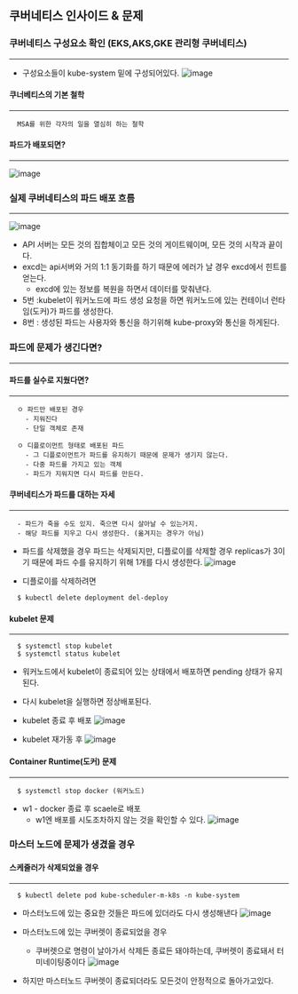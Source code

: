 ## 쿠버네티스 인사이드 & 문제

### 쿠버네티스 구성요소 확인 (EKS,AKS,GKE 관리형 쿠버네티스)
----
+ 구성요소들이 kube-system 밑에 구성되어있다.
![image](https://user-images.githubusercontent.com/76584547/130314415-ce848416-f32a-478d-acb7-874ad704f6c3.png)

#### 쿠너베티스의 기본 철학
---
```
  MSA를 위한 각자의 일을 열심히 하는 철학
```

#### 파드가 배포되면?
---
![image](https://user-images.githubusercontent.com/76584547/130314547-c7b2b588-18eb-43e0-bba7-c3ddfd9bf6bf.png)


### 실제 쿠버네티스의 파드 배포 흐름
---

![image](https://user-images.githubusercontent.com/76584547/130314809-1cc2a811-e05e-4ddc-a2eb-15c91d3f18e9.png)
+ API 서버는 모든 것의 집합체이고 모든 것의 게이트웨이며, 모든 것의 시작과 끝이다.
+ excd는 api서버와 거의 1:1 동기화를 하기 때문에 에러가 날 경우 excd에서 힌트를 얻는다.
  + excd에 있는 정보를 복원을 하면서 데이터를 맞춰낸다.  
+ 5번 :kubelet이 워커노드에 파드 생성 요청을 하면 워커노드에 있는 컨테이너 런타임(도커)가 파드를 생성한다.
+ 8번 : 생성된 파드는 사용자와 통신을 하기위해 kube-proxy와 통신을 하게된다.


### 파드에 문제가 생긴다면?
---

#### 파드를 실수로 지웠다면?
---
```
  ㅇ 파드만 배포된 경우
    - 지워진다
    - 단일 객체로 존재
    
  ㅇ 디플로이먼트 형태로 배포된 파드
    - 그 디플로이먼트가 파드를 유지하기 때문에 문제가 생기지 않는다.
    - 다중 파드를 가지고 있는 객체
    - 파드가 지워지면 다시 파드를 만든다.
```

#### 쿠버네티스가 파드를 대하는 자세
---
```
  - 파드가 죽을 수도 있지. 죽으면 다시 살아날 수 있는거지.
  - 해당 파드를 지우고 다시 생성한다. (옮겨지는 경우가 아님)
```

+ 파드를 삭제했을 경우 파드는 삭제되지만, 디플로이를 삭제할 경우 replicas가 3이기 때문에 파드 수를 유지하기 위해 1개를 다시 생성한다.
![image](https://user-images.githubusercontent.com/76584547/130316089-f946f48e-3617-4082-b7cb-03787e956b39.png)


+ 디플로이를 삭제하려면
```shell
  $ kubectl delete deployment del-deploy
```

#### kubelet 문제
---
```shell
  $ systemctl stop kubelet
  $ systemctl status kubelet
```

+ 워커노드에서 kubelet이 종료되어 있는 상태에서 배포하면 pending 상태가 유지된다.
+ 다시 kubelet을 실행하면 정상배포된다.

+ kubelet 종료 후 배포
![image](https://user-images.githubusercontent.com/76584547/130343112-5ef8d6cd-3f0f-4e64-83e3-23aa2d281095.png)

+ kubelet 재가동 후
![image](https://user-images.githubusercontent.com/76584547/130343124-dcabd19c-76ce-486e-adff-224ee66a2be6.png)


#### Container Runtime(도커) 문제
----
```shell
  $ systemctl stop docker (워커노드)
```

+ w1 - docker 종료 후 scaele로 배포
  + w1엔 배포를 시도조차하지 않는 것을 확인할 수 있다. 
![image](https://user-images.githubusercontent.com/76584547/130343216-41b92761-b65e-44af-8013-af8261b46e1d.png)


### 마스터 노드에 문제가 생겼을 경우

#### 스케줄러가 삭제되었을 경우
---
```shell
  $ kubectl delete pod kube-scheduler-m-k8s -n kube-system
```

+ 마스터노드에 있는 중요한 것들은 파드에 있더라도 다시 생성해낸다
![image](https://user-images.githubusercontent.com/76584547/130343468-ee56c434-4861-493e-8156-123c51efbb42.png)

+ 마스터노드에 있는 쿠버렛이 종료되었을 경우
  + 쿠버렛으로 명령이 날아가서 삭제든 종료든 돼야하는데, 쿠버렛이 종료돼서 터미네이팅중이다
![image](https://user-images.githubusercontent.com/76584547/130343657-8525f4ad-0598-45a7-97a4-07ef11827e1f.png)

+ 하지만 마스터노드 쿠버렛이 종료되더라도 모든것이 안정적으로 돌아가고있다.
